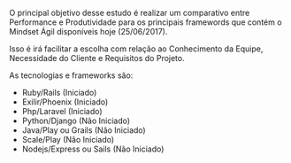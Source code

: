 O principal objetivo desse estudo é realizar um comparativo entre Performance e Produtividade para os principais framewords que contém o Mindset Ágil disponíveis hoje (25/06/2017).

Isso é irá facilitar a escolha com relação ao Conhecimento da Equipe, Necessidade do Cliente e Requisitos do Projeto.

As tecnologias e frameworks são:
* Ruby/Rails (Iniciado)
* Exilir/Phoenix (Iniciado)
* Php/Laravel (Iniciado)
* Python/Django (Não Iniciado)
* Java/Play ou Grails (Não Iniciado)
* Scale/Play (Não Iniciado)
* Nodejs/Express ou Sails (Não Iniciado)
